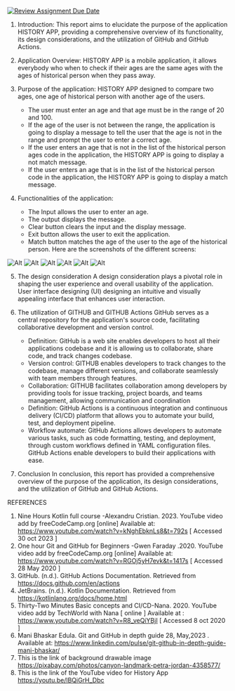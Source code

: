 [![Review Assignment Due Date](https://classroom.github.com/assets/deadline-readme-button-24ddc0f5d75046c5622901739e7c5dd533143b0c8e959d652212380cedb1ea36.svg)](https://classroom.github.com/a/P-2OShRt)

1.	Introduction:
This report aims to elucidate the purpose of the application HISTORY APP, providing a comprehensive overview of its functionality, its design considerations, and the utilization of GitHub and GitHub Actions.
2.	Application Overview:
HISTORY APP is a mobile application, it allows everybody who when to check if their ages are the same ages with the ages of historical person when they pass away.
3.	Purpose of the application:
HISTORY APP designed to compare two ages, one age of historical person with another age of the users. 
    * The user must enter an age and that age must be in the range of 20 and 100.
    * If the age of the user is not between the range, the application is going to display a message to tell the user that the age is not in the range and prompt the user to enter a correct age.
    * If the user enters an age that is not in the list of the historical person ages code in the application, the HISTORY APP is going to display a not match message.
    * If the user enters an age that is in the list of the historical person code in the application, the HISTORY APP is going to display a match message. 

4.	Functionalities of the application:

	* The Input allows the user to enter an age. 
    * The output displays the message. 
    * Clear button clears the input and the display message. 
    * Exit button allows the user to exit the application.
    * Match button matches the age of the user to the age of the historical person. 
Here are the screenshots of the different screens: 


![Alt](/screenshots/1.png)
![Alt](/screenshots/2.png)
![Alt](/screenshots/3.png)
![Alt](/screenshots/4.png)
![Alt](/screenshots/5.png)
![Alt](/screenshots/6.png)

5.	The design consideration
A design consideration plays a pivotal role in shaping the user experience and overall usability of the application. User interface designing (UI) designing an intuitive and visually appealing interface that enhances user interaction.

6.	The utilization of GITHUB and GITHUB Actions
GitHub serves as a central repository for the application's source code, facilitating collaborative development and version control.
    * Definition: GitHub is a web site enables developers to host all their applications codebase and it is allowing us to collaborate, share code, and track changes codebase.
    * Version control: GITHUB enables developers to track changes to the codebase, manage different versions, and collaborate seamlessly with team members through features.
    * Collaboration: GITHUB facilitates collaboration among developers by providing tools for issue tracking, project boards, and teams management, allowing communication and coordination
    * Definition: GitHub Actions is a continuous integration and continuous delivery (CI/CD) platform that allows you to automate your build, test, and deployment pipeline. 
    * Workflow automate: GitHub Actions allows developers to automate various tasks, such as code formatting, testing, and deployment, through custom workflows defined in YAML configuration files. GitHub Actions enable developers to build their applications with ease.

7.	Conclusion
In conclusion, this report has provided a comprehensive overview of the purpose of the application, its design considerations, and the utilization of GitHub and GitHub Actions. 


REFERENCES

1.	Nine Hours Kotlin full course -Alexandru Cristian. 2023. YouTube video add by freeCodeCamp.org [online] Available at: https://www.youtube.com/watch?v=kNghEbknLs8&t=792s [ Accessed 30 oct 2023 ]
2.	One hour Git and GitHub for Beginners -Gwen Faraday .2020. YouTube video add by freeCodeCamp.org [online]  Available at: https://www.youtube.com/watch?v=RGOj5yH7evk&t=1417s [ Accessed 28 May 2020 ]
3.	GitHub. (n.d.). GitHub Actions Documentation. Retrieved from https://docs.github.com/en/actions
4.	JetBrains. (n.d.). Kotlin Documentation. Retrieved from https://kotlinlang.org/docs/home.html  
5.	Thirty-Two Minutes Basic concepts and CI/CD-Nana. 2020. YouTube video add by TechWorld with Nana [ online ] Available at : https://www.youtube.com/watch?v=R8_veQiYBjI [ Accessed 8 oct 2020 ]
6.	Mani Bhaskar Edula. Git and GitHub in depth guide 28, May,2023 . Available at: https://www.linkedin.com/pulse/git-github-in-depth-guide-mani-bhaskar/ 
7.	This is the link of background drawable image https://pixabay.com/photos/canyon-landmark-petra-jordan-4358577/
8.	This is the link of the YouTube video for History App https://youtu.be/lBQiGrH_Dbc









